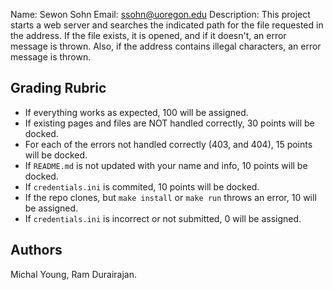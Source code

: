 Name: Sewon Sohn 
Email: ssohn@uoregon.edu 
Description: This project starts a web server and searches the indicated path for the file requested in the address. If the file exists, it is opened, and if it doesn't, an error message is thrown. Also, if the address contains illegal characters, an error message is thrown.


## Grading Rubric

* If everything works as expected, 100 will be assigned.
* If existing pages and files are NOT handled correctly, 30 points will be docked.
* For each of the errors not handled correctly (403, and 404), 15 points will be docked.
* If `README.md` is not updated with your name and info, 10 points will be docked.
* If `credentials.ini` is commited, 10 points will be docked.
* If the repo clones, but `make install` or `make run` throws an error, 10 will be assigned.
* If `credentials.ini` is incorrect or not submitted, 0 will be assigned.

## Authors

Michal Young, Ram Durairajan.
